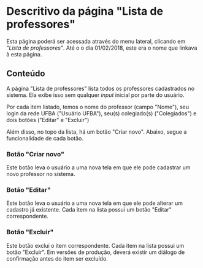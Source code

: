 # Descritivo da página "Lista de professores"

Esta página poderá ser acessada através do menu lateral, clicando em *"Lista de professores"*. Até o o dia 01/02/2018, este era o nome que linkava à esta página.

## Conteúdo

A página "Lista de professores" lista todos os professores cadastrados no sistema. Ela exibe isso sem qualquer *input* inicial por parte do usuário.

Por cada item listado, temos o nome do professor (campo "Nome"), seu login da rede UFBA ("Usuário UFBA"), seu(s) colegiado(s) ("Colegiados") e dois botões ("Editar" e "Excluir")

Além disso, no topo da lista, há um botão "Criar novo". Abaixo, segue a funcionalidade de cada botão.

### Botão "Criar novo"

Este botão leva o usuário a uma nova tela em que ele pode cadastrar um novo professor no sistema.

### Botão "Editar"

Este botão leva o usuário a uma nova tela em que ele pode alterar um cadastro já existente. Cada item na lista possui um botão "Editar" correspondente.

### Botão "Excluir"

Este botão exclui o item correspondente. Cada item na lista possui um botão "Excluir". Em versões de produção, deverá existir um diálogo de confirmação antes do item ser excluído.